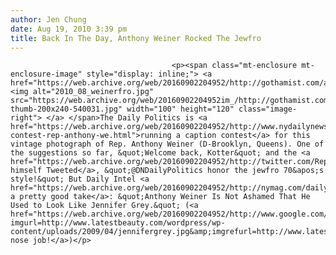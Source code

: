 ```yaml
---
author: Jen Chung
date: Aug 19, 2010 3:39 pm
title: Back In The Day, Anthony Weiner Rocked The Jewfro
---
```


	
										<p><span class="mt-enclosure mt-enclosure-image" style="display: inline;"> <a href="https://web.archive.org/web/20160902204952/http://gothamist.com/attachments/jen/2010_08_weinerfro.jpg"> <img alt="2010_08_weinerfro.jpg" src="https://web.archive.org/web/20160902204952im_/http://gothamist.com/assets_c/2010/08/2010_08_weinerfro-thumb-200x240-540031.jpg" width="100" height="120" class="image-right"> </a> </span>The Daily Politics is <a href="https://web.archive.org/web/20160902204952/http://www.nydailynews.com/blogs/dailypolitics/2010/08/caption-contest-rep-anthony-we.html">running a caption contest</a> for this vintage photograph of Rep. Anthony Weiner (D-Brooklyn, Queens). One of the suggestions so far, &quot;Welcome back, Kotter&quot; and the <a href="https://web.archive.org/web/20160902204952/http://twitter.com/RepWeiner/status/21593763541">Congressman himself Tweeted</a>, &quot;@DNDailyPolitics honor the jewfro 70&apos;s style!&quot; But Daily Intel <a href="https://web.archive.org/web/20160902204952/http://nymag.com/daily/intel/2010/08/anthony_weiner_is_not_ashamed.html">has a pretty good take</a>: &quot;Anthony Weiner Is Not Ashamed That He Used to Look Like Jennifer Grey.&quot; (<a href="https://web.archive.org/web/20160902204952/http://www.google.com/imgres?imgurl=http://www.latestbeauty.com/wordpress/wp-content/uploads/2009/04/jennifergrey.jpg&amp;imgrefurl=http://www.latestbeauty.com/blog/category/celebrity/page6&amp;h=370&amp;w=493&amp;sz=71&amp;tbnid=hnhqmeeJn5WV_M:&amp;tbnh=98&amp;tbnw=130&amp;prev=/images%3Fq%3Djennifer%2Bgrey%2Bnosejob&amp;zoom=1&amp;usg=__CXEzsXxzY_ogQ0hewANBSMPFxS8=&amp;sa=X&amp;ei=GYhtTKK2N4OdlgfdmbjXDQ&amp;ved=0CBwQ9QEwAQ">Pre-nose job!</a>)</p>					
										
									
				